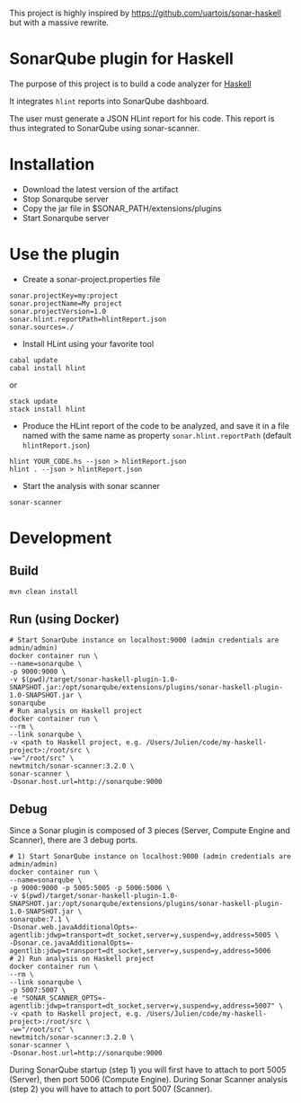 This project is highly inspired by https://github.com/uartois/sonar-haskell but with a massive rewrite.

# SonarQube plugin for Haskell

The purpose of this project is to build a code analyzer for [Haskell](https://www.haskell.org)

It integrates `hlint` reports into SonarQube dashboard.

The user must generate a JSON HLint report for his code. This report is thus integrated to SonarQube using sonar-scanner.

# Installation

- Download the latest version of the artifact
- Stop Sonarqube server
- Copy the jar file in $SONAR_PATH/extensions/plugins
- Start Sonarqube server
    
# Use the plugin
- Create a sonar-project.properties file
```
sonar.projectKey=my:project
sonar.projectName=My project
sonar.projectVersion=1.0
sonar.hlint.reportPath=hlintReport.json
sonar.sources=./
```

- Install HLint using your favorite tool
```
cabal update
cabal install hlint
```
or
```
stack update
stack install hlint
```

- Produce the HLint report of the code to be analyzed, and save it in a file named with the same name as property `sonar.hlint.reportPath` (default `hlintReport.json`)   
```
hlint YOUR_CODE.hs --json > hlintReport.json
hlint . --json > hlintReport.json
```

- Start the analysis with sonar scanner 
```
sonar-scanner
```

# Development
## Build
```
mvn clean install
```

## Run (using Docker)
```
# Start SonarQube instance on localhost:9000 (admin credentials are admin/admin)
docker container run \
--name=sonarqube \
-p 9000:9000 \
-v $(pwd)/target/sonar-haskell-plugin-1.0-SNAPSHOT.jar:/opt/sonarqube/extensions/plugins/sonar-haskell-plugin-1.0-SNAPSHOT.jar \
sonarqube
# Run analysis on Haskell project
docker container run \
--rm \
--link sonarqube \
-v <path to Haskell project, e.g. /Users/Julien/code/my-haskell-project>:/root/src \
-w="/root/src" \
newtmitch/sonar-scanner:3.2.0 \
sonar-scanner \
-Dsonar.host.url=http://sonarqube:9000
```

## Debug
Since a Sonar plugin is composed of 3 pieces (Server, Compute Engine and Scanner), there are 3 debug ports.
```
# 1) Start SonarQube instance on localhost:9000 (admin credentials are admin/admin)
docker container run \
--name=sonarqube \
-p 9000:9000 -p 5005:5005 -p 5006:5006 \
-v $(pwd)/target/sonar-haskell-plugin-1.0-SNAPSHOT.jar:/opt/sonarqube/extensions/plugins/sonar-haskell-plugin-1.0-SNAPSHOT.jar \
sonarqube:7.1 \
-Dsonar.web.javaAdditionalOpts=-agentlib:jdwp=transport=dt_socket,server=y,suspend=y,address=5005 \
-Dsonar.ce.javaAdditionalOpts=-agentlib:jdwp=transport=dt_socket,server=y,suspend=y,address=5006
# 2) Run analysis on Haskell project
docker container run \
--rm \
--link sonarqube \
-p 5007:5007 \
-e "SONAR_SCANNER_OPTS=-agentlib:jdwp=transport=dt_socket,server=y,suspend=y,address=5007" \
-v <path to Haskell project, e.g. /Users/Julien/code/my-haskell-project>:/root/src \
-w="/root/src" \
newtmitch/sonar-scanner:3.2.0 \
sonar-scanner \
-Dsonar.host.url=http://sonarqube:9000
```
During SonarQube startup (step 1) you will first have to attach to port 5005 (Server), then port 5006 (Compute Engine).
During Sonar Scanner analysis (step 2) you will have to attach to port 5007 (Scanner).
